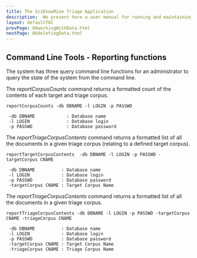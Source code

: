 ```yaml
---
title: The SciKnowMine Triage Application
description:  We present here a user manual for running and maintaining a web-based system for peforming document triage given a corpus of PDF files. We will describe processes for installation, execution and maintenance of the system. 
layout: defaultTOC
prevPage: 04workingWithData.html
nextPage: 06deletingData.html
---
```


Command Line Tools - Reporting functions
---------

The system has three query command line functions for an administrator to query the state of the system from the command line.

The *reportCorpusCounts* command returns a formatted count of the contents of each target and triage corpus.

```
reportCorpusCounts -db DBNAME -l LOGIN -p PASSWD 

 -db DBNAME            : Database name
 -l LOGIN              : Database login
 -p PASSWD             : Database password
```

The *reportTriageCorpusContents* command returns a formatted list of all the documents in a given triage corpus (relating to a defined target corpus). 

```
reportTargetCorpusContents  -db DBNAME -l LOGIN -p PASSWD -targetCorpus CNAME

 -db DBNAME          : Database name
 -l LOGIN            : Database login
 -p PASSWD           : Database password
 -targetCorpus CNAME : Target Corpus Name
```

The *reportTriageCorpusContents* command returns a formatted list of all the documents in a given triage corpus. 

```
reportTriageCorpusContents -db DBNAME -l LOGIN -p PASSWD -targetCorpus CNAME -triageCorpus CNAME

 -db DBNAME          : Database name
 -l LOGIN            : Database login
 -p PASSWD           : Database password
 -targetCorpus CNAME : Target Corpus Name
 -triageCorpus CNAME : Triage Corpus Name
```